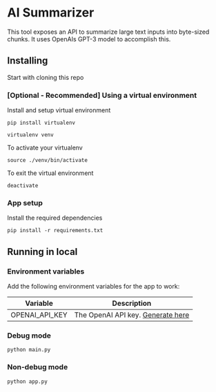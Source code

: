   # AI Summarizer

  This tool exposes an API to summarize large text inputs into byte-sized chunks. It uses OpenAIs GPT-3 model to accomplish this.

  ## Installing
  Start with cloning this repo
  
  ### [Optional - Recommended] Using a virtual environment
  
  Install and setup virtual environment
  ```
  pip install virtualenv

  virtualenv venv
  ```
  
  To activate your virtualenv
  ```
  source ./venv/bin/activate
  ```

  To exit the virtual environment
  ```
  deactivate
  ```
  
  ### App setup

  Install the required dependencies
  ```
  pip install -r requirements.txt
  ```

  ## Running in local

  ### Environment variables

  Add the following environment variables for the app to work:
  
  | Variable | Description |
  |----------|-------------|
  |OPENAI_API_KEY|The OpenAI API key. [Generate here](https://openai.com/api/)|

  ### Debug mode

  ```
  python main.py
  ```

  ### Non-debug mode

  ```
  python app.py
  ```
